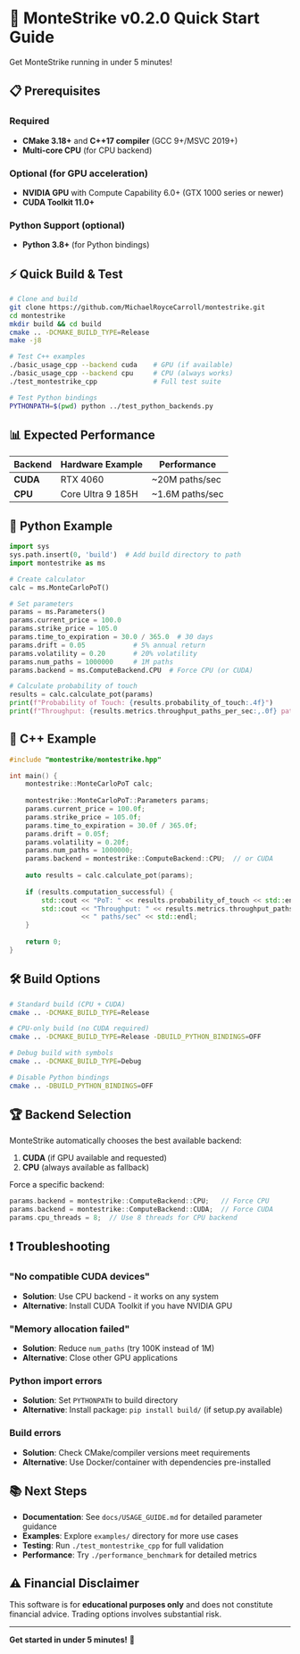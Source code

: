 # 🚀 MonteStrike v0.2.0 Quick Start Guide

Get MonteStrike running in under 5 minutes!

## 📋 Prerequisites

### Required
- **CMake 3.18+** and **C++17 compiler** (GCC 9+/MSVC 2019+)
- **Multi-core CPU** (for CPU backend)

### Optional (for GPU acceleration)
- **NVIDIA GPU** with Compute Capability 6.0+ (GTX 1000 series or newer)
- **CUDA Toolkit 11.0+**

### Python Support (optional)
- **Python 3.8+** (for Python bindings)

## ⚡ Quick Build & Test

```bash
# Clone and build
git clone https://github.com/MichaelRoyceCarroll/montestrike.git
cd montestrike
mkdir build && cd build
cmake .. -DCMAKE_BUILD_TYPE=Release
make -j8

# Test C++ examples
./basic_usage_cpp --backend cuda    # GPU (if available)
./basic_usage_cpp --backend cpu     # CPU (always works)
./test_montestrike_cpp              # Full test suite

# Test Python bindings
PYTHONPATH=$(pwd) python ../test_python_backends.py
```

## 📊 Expected Performance

| Backend | Hardware Example | Performance |
|---------|------------------|-------------|
| **CUDA** | RTX 4060 | ~20M paths/sec |
| **CPU** | Core Ultra 9 185H | ~1.6M paths/sec |

## 🐍 Python Example

```python
import sys
sys.path.insert(0, 'build')  # Add build directory to path
import montestrike as ms

# Create calculator
calc = ms.MonteCarloPoT()

# Set parameters
params = ms.Parameters()
params.current_price = 100.0
params.strike_price = 105.0
params.time_to_expiration = 30.0 / 365.0  # 30 days
params.drift = 0.05            # 5% annual return
params.volatility = 0.20       # 20% volatility  
params.num_paths = 1000000     # 1M paths
params.backend = ms.ComputeBackend.CPU  # Force CPU (or CUDA)

# Calculate probability of touch
results = calc.calculate_pot(params)
print(f"Probability of Touch: {results.probability_of_touch:.4f}")
print(f"Throughput: {results.metrics.throughput_paths_per_sec:,.0f} paths/sec")
```

## 🔧 C++ Example

```cpp
#include "montestrike/montestrike.hpp"

int main() {
    montestrike::MonteCarloPoT calc;
    
    montestrike::MonteCarloPoT::Parameters params;
    params.current_price = 100.0f;
    params.strike_price = 105.0f;
    params.time_to_expiration = 30.0f / 365.0f;
    params.drift = 0.05f;
    params.volatility = 0.20f;
    params.num_paths = 1000000;
    params.backend = montestrike::ComputeBackend::CPU;  // or CUDA
    
    auto results = calc.calculate_pot(params);
    
    if (results.computation_successful) {
        std::cout << "PoT: " << results.probability_of_touch << std::endl;
        std::cout << "Throughput: " << results.metrics.throughput_paths_per_sec 
                  << " paths/sec" << std::endl;
    }
    
    return 0;
}
```

## 🛠️ Build Options

```bash
# Standard build (CPU + CUDA)
cmake .. -DCMAKE_BUILD_TYPE=Release

# CPU-only build (no CUDA required)
cmake .. -DCMAKE_BUILD_TYPE=Release -DBUILD_PYTHON_BINDINGS=OFF

# Debug build with symbols
cmake .. -DCMAKE_BUILD_TYPE=Debug

# Disable Python bindings
cmake .. -DBUILD_PYTHON_BINDINGS=OFF
```

## 🏆 Backend Selection

MonteStrike automatically chooses the best available backend:

1. **CUDA** (if GPU available and requested)
2. **CPU** (always available as fallback)

Force a specific backend:
```cpp
params.backend = montestrike::ComputeBackend::CPU;   // Force CPU
params.backend = montestrike::ComputeBackend::CUDA;  // Force CUDA
params.cpu_threads = 8;  // Use 8 threads for CPU backend
```

## ❗ Troubleshooting

### "No compatible CUDA devices"
- **Solution**: Use CPU backend - it works on any system
- **Alternative**: Install CUDA Toolkit if you have NVIDIA GPU

### "Memory allocation failed"  
- **Solution**: Reduce `num_paths` (try 100K instead of 1M)
- **Alternative**: Close other GPU applications

### Python import errors
- **Solution**: Set `PYTHONPATH` to build directory
- **Alternative**: Install package: `pip install build/` (if setup.py available)

### Build errors
- **Solution**: Check CMake/compiler versions meet requirements
- **Alternative**: Use Docker/container with dependencies pre-installed

## 📚 Next Steps

- **Documentation**: See `docs/USAGE_GUIDE.md` for detailed parameter guidance
- **Examples**: Explore `examples/` directory for more use cases  
- **Testing**: Run `./test_montestrike_cpp` for full validation
- **Performance**: Try `./performance_benchmark` for detailed metrics

## ⚠️ Financial Disclaimer

This software is for **educational purposes only** and does not constitute financial advice. Trading options involves substantial risk.

---

**Get started in under 5 minutes!** 🚀